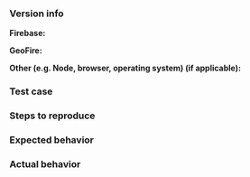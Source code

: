 <!--

Thank you for contributing to the Firebase community!

Have a usage question?
=======================
We get lots of those and we love helping you, but GitHub is not the best place for them and they
will be closed. Here are some resources to get help:

- Start with the documentation: https://github.com/firebase/geofire-js/blob/master/README.md
- Read the full API reference: https://github.com/firebase/geofire-js/blob/master/docs/reference.md
- Try out some examples: https://github.com/firebase/geofire-js/blob/master/examples/README.md

If the official documentation doesn't help, try asking through our official support channels:

https://firebase.google.com/support/

*Please avoid double posting across multiple channels!*

Think you found a bug?
=======================
Yeah, we're definitely not perfect! Please use the bug report template below and include a minimal
repro when opening the issue.


Have a feature request?
========================
Great, we love hearing how we can improve our products! Just remove the template below and
provide an explanation of your feature request. Provide code samples if applicable. Try to
think about what it will allow you to do that you can't do today? How will it make current
workarounds straightforward? What potential bugs and edge cases does it help to avoid?

-->


### Version info

<!-- What versions of the following libraries are you using? Note that your issue may already
be fixed in the latest versions. -->

**Firebase:**

**GeoFire:**

**Other (e.g. Node, browser, operating system) (if applicable):**

### Test case

<!-- Provide a minimal, complete, and verifiable example (http://stackoverflow.com/help/mcve)
using either Plunker (http://plnkr.co/) or JSFiddle (https://jsfiddle.net/). -->


### Steps to reproduce

<!-- Provide the steps needed to reproduce the issue given the above test case. -->


### Expected behavior

<!-- What is the expected behavior? -->


### Actual behavior

<!-- What is the actual behavior? -->
